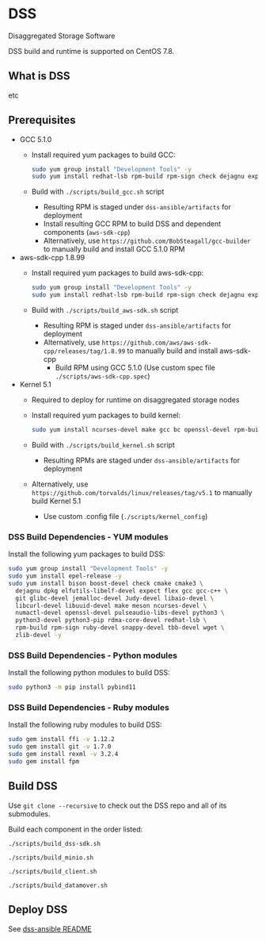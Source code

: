 # DSS

Disaggregated Storage Software

DSS build and runtime is supported on CentOS 7.8.

## What is DSS

etc

## Prerequisites

* GCC 5.1.0
  * Install required yum packages to build GCC:

    ```bash
    sudo yum group install "Development Tools" -y
    sudo yum install redhat-lsb rpm-build rpm-sign check dejagnu expect -y
    ```

  * Build with `./scripts/build_gcc.sh` script
    * Resulting RPM is staged under `dss-ansible/artifacts` for deployment
    * Install resulting GCC RPM to build DSS and dependent components (`aws-sdk-cpp`)
    * Alternatively, use `https://github.com/BobSteagall/gcc-builder` to manually build and install GCC 5.1.0 RPM
* aws-sdk-cpp 1.8.99
  * Install required yum packages to build aws-sdk-cpp:

    ```bash
    sudo yum group install "Development Tools" -y
    sudo yum install redhat-lsb rpm-build rpm-sign check dejagnu expect -y
    ```

  * Build with `./scripts/build_aws-sdk.sh` script
    * Resulting RPM is staged under `dss-ansible/artifacts` for deployment
    * Alternatively, use `https://github.com/aws/aws-sdk-cpp/releases/tag/1.8.99` to manually build and install aws-sdk-cpp
      * Build RPM using GCC 5.1.0 (Use custom spec file `./scripts/aws-sdk-cpp.spec`)
* Kernel 5.1
  * Required to deploy for runtime on disaggregated storage nodes
  * Install required yum packages to build kernel:

    ```bash
    sudo yum install ncurses-devel make gcc bc openssl-devel rpm-build flex bison elfutils-libelf-devel -y
    ```

  * Build with `./scripts/build_kernel.sh` script
    * Resulting RPMs are staged under `dss-ansible/artifacts` for deployment
  * Alternatively, use `https://github.com/torvalds/linux/releases/tag/v5.1` to manually build Kernel 5.1
    * Use custom .config file (`./scripts/kernel_config`)

### DSS Build Dependencies - YUM modules

Install the following yum packages to build DSS:

```bash
sudo yum group install "Development Tools" -y
sudo yum install epel-release -y
sudo yum install bison boost-devel check cmake cmake3 \
  dejagnu dpkg elfutils-libelf-devel expect flex gcc gcc-c++ \
  git glibc-devel jemalloc-devel Judy-devel libaio-devel \
  libcurl-devel libuuid-devel make meson ncurses-devel \
  numactl-devel openssl-devel pulseaudio-libs-devel python3 \
  python3-devel python3-pip rdma-core-devel redhat-lsb \
  rpm-build rpm-sign ruby-devel snappy-devel tbb-devel wget \
  zlib-devel -y
```

### DSS Build Dependencies - Python modules

Install the following python modules to build DSS:

```bash
sudo python3 -m pip install pybind11
```

### DSS Build Dependencies - Ruby modules

Install the following ruby modules to build DSS:

```bash
sudo gem install ffi -v 1.12.2
sudo gem install git -v 1.7.0
sudo gem install rexml -v 3.2.4
sudo gem install fpm
```

## Build DSS

Use `git clone --recursive` to check out the DSS repo and all of its submodules.

Build each component in the order listed:

`./scripts/build_dss-sdk.sh`

`./scripts/build_minio.sh`

`./scripts/build_client.sh`

`./scripts/build_datamover.sh`

## Deploy DSS

See [dss-ansible README](./dss-ansible/README.md)
